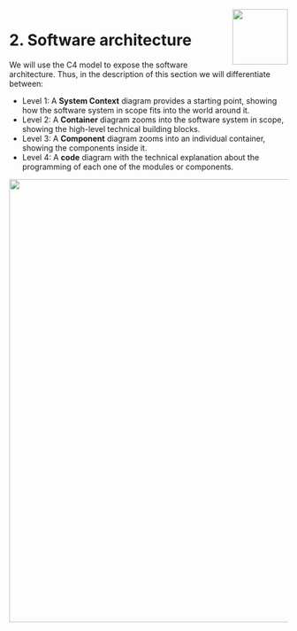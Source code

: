 <img align="right" width="100px" src="../_images/Foundation29.png">

# 2. Software architecture

We will use the C4 model to expose the software architecture. Thus, in the description of this section we will differentiate between:

- Level 1: A **System Context** diagram provides a starting point, showing how the software system in scope fits into the world around it.
- Level 2: A **Container** diagram zooms into the software system in scope, showing the high-level technical building blocks.
- Level 3: A **Component** diagram zooms into an individual container, showing the components inside it.
- Level 4: A **code** diagram with the technical explanation about the programming of each one of the modules or components.

<img width="800px" src="../_images/H29C4model.png">
